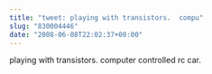 ```yaml
---
title: "tweet: playing with transistors.  compu"
slug: "830004446"
date: "2008-06-08T22:02:37+00:00"
---
```

playing with transistors.  computer controlled rc car.